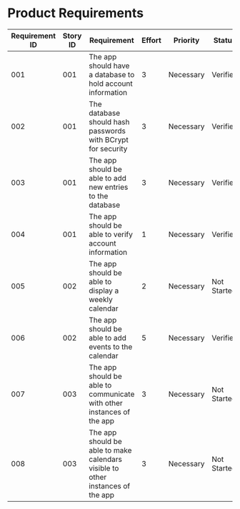 # Product Requirements

| Requirement ID | Story ID | Requirement | Effort | Priority | Status |
|----------------|----------|-------------|--------|----------|--------|
| 001 | 001 | The app should have a database to hold account information | 3 | Necessary | Verified |
| 002 | 001 | The database should hash passwords with BCrypt for security | 3 | Necessary | Verified |
| 003 | 001 | The app should be able to add new entries to the database | 3 | Necessary | Verified |
| 004 | 001 | The app should be able to verify account information | 1 | Necessary | Verified |
| 005 | 002 | The app should be able to display a weekly calendar | 2 | Necessary | Not Started |
| 006 | 002 | The app should be able to add events to the calendar | 5 | Necessary | Verified |
| 007 | 003 | The app should be able to communicate with other instances of the app | 3 | Necessary | Not Started |
| 008 | 003 | The app should be able to make calendars visible to other instances of the app | 3 | Necessary | Not Started |
